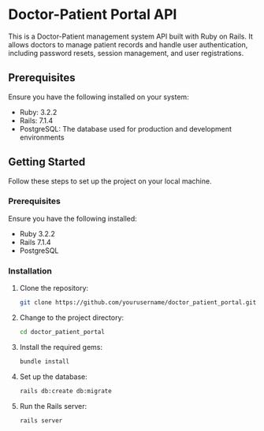 # Doctor-Patient Portal API

This is a Doctor-Patient management system API built with Ruby on Rails. It allows doctors to manage patient records and handle user authentication, including password resets, session management, and user registrations.

## Prerequisites
Ensure you have the following installed on your system:
* Ruby: 3.2.2
* Rails: 7.1.4
* PostgreSQL: The database used for production and development environments

## Getting Started

Follow these steps to set up the project on your local machine.

### Prerequisites

Ensure you have the following installed:

- Ruby 3.2.2
- Rails 7.1.4
- PostgreSQL

### Installation

1. Clone the repository:
    ```bash
    git clone https://github.com/yourusername/doctor_patient_portal.git
    ```

2. Change to the project directory:
    ```bash
    cd doctor_patient_portal
    ```

3. Install the required gems:
    ```bash
    bundle install
    ```

4. Set up the database:
    ```bash
    rails db:create db:migrate
    ```

5. Run the Rails server:
    ```bash
    rails server
    ```
